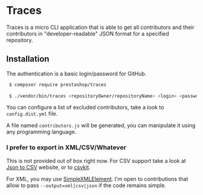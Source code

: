 # Traces

Traces is a micro CLI application that is able to get all contributors and their contributors in 
"developer-readable" JSON format for a specified repository.
 
 
## Installation
 
The authentication is a basic login/password for GitHub.
 
```bash
 $ composer require prestashop/traces
 
 $ ./vendor/bin/traces <repositoryOwner/repositoryName> <login> <password> --config="config.yml"
```
 
You can configure a list of excluded contributors, take a look to ```config.dist.yml``` file.
 
A file named ``contributors.js`` will be generated, you can manipulate it using any programming language.

### I prefer to export in XML/CSV/Whatever

This is not provided out of box right now. For CSV support take a look at [Json to CSV](https://konklone.io/json/) website, or to [csvkit](https://csvkit.readthedocs.io/en/latest/scripts/in2csv.html).

For XML, you may use [SimpleXMLElement](http://php.net/manual/fr/class.simplexmlelement.php). I'm open to contributions that allow to pass `--output=xml|csv|json` if the code remains simple.
